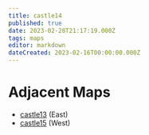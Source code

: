 ```yaml
---
title: castle14
published: true
date: 2023-02-28T21:17:19.000Z
tags: maps
editor: markdown
dateCreated: 2023-02-16T00:00:00.000Z
---
```



# Adjacent Maps
 * [castle13](/maps/castle13) (East)
 * [castle15](/maps/castle15) (West)
